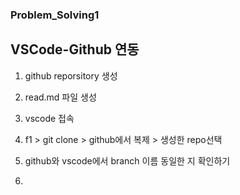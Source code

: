 ### Problem_Solving1

## VSCode-Github 연동

1. github reporsitory 생성 
2. read.md 파일 생성
2. vscode 접속 
3. f1 > git clone > github에서 복제 > 생성한 repo선택 
4. github와 vscode에서 branch 이름 동일한 지 확인하기 

5.